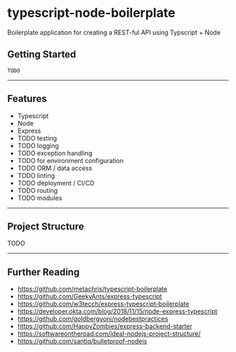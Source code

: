 # typescript-node-boilerplate

Boilerplate application for creating a REST-ful API using Typscript + Node

## Getting Started

```
TODO
```

---

## Features

- Typescript
- Node
- Express
- TODO testing
- TODO logging
- TODO exception handling
- TODO for environment configuration
- TODO ORM / data access
- TODO linting
- TODO deployment / CI/CD
- TODO routing
- TODO modules

---

## Project Structure

TODO

---

## Further Reading

- https://github.com/metachris/typescript-boilerplate
- https://github.com/GeekyAnts/express-typescript
- https://github.com/w3tecch/express-typescript-boilerplate
- https://developer.okta.com/blog/2018/11/15/node-express-typescript
- https://github.com/goldbergyoni/nodebestpractices
- https://github.com/HappyZombies/express-backend-starter
- https://softwareontheroad.com/ideal-nodejs-project-structure/
- https://github.com/santiq/bulletproof-nodejs
